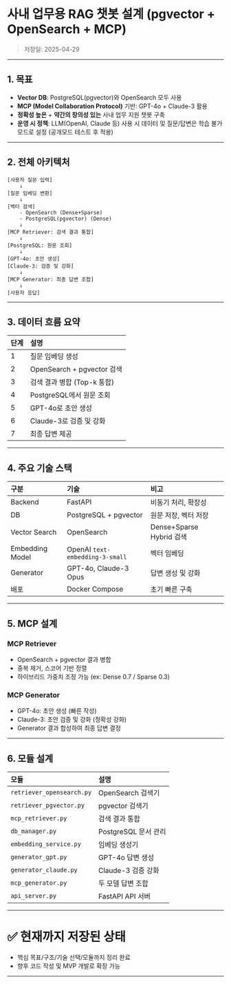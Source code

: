 
# 사내 업무용 RAG 챗봇 설계 (pgvector + OpenSearch + MCP)
> 저장일: 2025-04-29

---

## 1. 목표

- **Vector DB**: PostgreSQL(pgvector)와 OpenSearch 모두 사용
- **MCP (Model Collaboration Protocol)** 기반: GPT-4o + Claude-3 활용
- **정확성 높은** + **약간의 창의성 있는** 사내 업무 지원 챗봇 구축
- **운영 시 정책**: LLM(OpenAI, Claude 등) 사용 시 데이터 및 질문/답변은 학습 불가 모드로 설정 (공개모드 테스트 후 적용)

---

## 2. 전체 아키텍처

```plaintext
[사용자 질문 입력]
    ↓
[질문 임베딩 변환]
    ↓
[벡터 검색]
    - OpenSearch (Dense+Sparse)
    - PostgreSQL(pgvector) (Dense)
    ↓
[MCP Retriever: 검색 결과 통합]
    ↓
[PostgreSQL: 원문 조회]
    ↓
[GPT-4o: 초안 생성]
[Claude-3: 검증 및 강화]
    ↓
[MCP Generator: 최종 답변 조합]
    ↓
[사용자 응답]
```

---

## 3. 데이터 흐름 요약

| 단계 | 설명 |
|:--|:--|
| 1 | 질문 임베딩 생성 |
| 2 | OpenSearch + pgvector 검색 |
| 3 | 검색 결과 병합 (Top-k 통합) |
| 4 | PostgreSQL에서 원문 조회 |
| 5 | GPT-4o로 초안 생성 |
| 6 | Claude-3로 검증 및 강화 |
| 7 | 최종 답변 제공 |

---

## 4. 주요 기술 스택

| 구분 | 기술 | 비고 |
|:--|:--|:--|
| Backend | FastAPI | 비동기 처리, 확장성 |
| DB | PostgreSQL + pgvector | 원문 저장, 벡터 저장 |
| Vector Search | OpenSearch | Dense+Sparse Hybrid 검색 |
| Embedding Model | OpenAI `text-embedding-3-small` | 벡터 임베딩 |
| Generator | GPT-4o, Claude-3 Opus | 답변 생성 및 강화 |
| 배포 | Docker Compose | 초기 빠른 구축 |

---

## 5. MCP 설계

### MCP Retriever
- OpenSearch + pgvector 결과 병합
- 중복 제거, 스코어 기반 정렬
- 하이브리드 가중치 조정 가능 (ex: Dense 0.7 / Sparse 0.3)

### MCP Generator
- GPT-4o: 초안 생성 (빠른 작성)
- Claude-3: 초안 검증 및 강화 (정확성 강화)
- Generator 결과 합성하여 최종 답변 결정

---

## 6. 모듈 설계

| 모듈 | 설명 |
|:--|:--|
| `retriever_opensearch.py` | OpenSearch 검색기 |
| `retriever_pgvector.py` | pgvector 검색기 |
| `mcp_retriever.py` | 검색 결과 통합 |
| `db_manager.py` | PostgreSQL 문서 관리 |
| `embedding_service.py` | 임베딩 생성기 |
| `generator_gpt.py` | GPT-4o 답변 생성 |
| `generator_claude.py` | Claude-3 검증 강화 |
| `mcp_generator.py` | 두 모델 답변 조합 |
| `api_server.py` | FastAPI API 서버 |

---

# ✅ 현재까지 저장된 상태
- 핵심 목표/구조/기술 선택/모듈까지 정리 완료
- 향후 코드 작성 및 MVP 개발로 확장 가능

---
